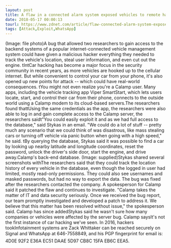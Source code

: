 ```yaml
---
layout: post
title: A flaw in a connected alarm system exposed vehicles to remote hacking
date: 2018-05-17 00:00:13
tourl: https://www.zdnet.com/article/flaw-connected-alarm-system-exposed-vehicles-remote-hacking/
tags: [Attack,Exploit,WhatsApp]
---
```

(Image: file photo)A bug that allowed two researchers to gain access to the backend systems of a popular internet-connected vehicle management system could have given a malicious hacker everything they needed to track the vehicle's location, steal user information, and even cut out the engine. tIntCar hacking has become a major focus in the security community in recent years, as more vehicles are hooked up to the cellular internet. But while convenient to control your car from your phone, it's also opened up new points for attack -- which could have real-world consequences. tYou might not even realize you're a Calamp user. Many apps, including the vehicle tracking app Viper SmartStart, which lets users locate, start, and control their car from their phone, connects to the outside world using a Calamp modem to its cloud-based servers.The researchers found thattUsing the same credentials as the app, the researchers were also able to log in and gain complete access to the Calamp server, the researchers saidt"You could easily exploit it and as we had full access to the database," said Stykas in an email. "We could do a lot of stuff -- pretty much any scenario that we could think of was disastrous, like mass stealing cars or turning off vehicle via panic button when going with a high speed," he said. tBy querying the database, Stykas said it was possible to find a car by looking up nearby latitude and longitude coordinates, reset the password, unlock the driver's side door, start the engine, and drive away.Calamp's back-end database. (Image: supplied)Stykas shared several screenshots withThe researchers said that they could track the location history of every vehicle in the database, even though the logged in user had limited, mostly read-only permissions. They could also see usernames and masked passwords, but had no way to export the data. The bug was fixed after the researchers contacted the company. A spokesperson for Calamp said it patched the flaw and continues to investigate. "Calamp takes the matter of IT and data security seriously. Once we received the bug report, our team promptly investigated and developed a patch to address it. We believe that this matter has been resolved without issue," the spokesperson said. Calamp has since addedStykas said he wasn't sure how many companies or vehicles were affected by the server bug. Calamp saysIt's not the first instance of car hacking we've seen. In 2016, hackers tookInfotainment systems are Zack Whittaker can be reached securely on Signal and WhatsApp at 646-7558849, and his PGP fingerprint for email is: 4D0E 92F2 E36A EC51 DAAE 5D97 CB8C 15FA EB6C EEA5.